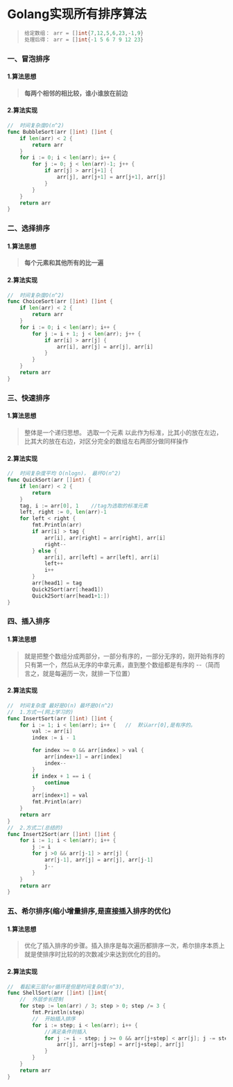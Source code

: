 # Golang实现所有排序算法

> ```go
> 给定数组： arr = []int{7,12,5,6,23,-1,9}
> 处理后得： arr = []int{-1 5 6 7 9 12 23}
> ```

### 一、冒泡排序

#### 1.算法思想

> **每两个相邻的相比较，谁小谁放在前边**

#### 2.算法实现

```go
//  时间复杂度O(n^2)
func BubbleSort(arr []int) []int {
	if len(arr) < 2 {
		return arr
	}
	for i := 0; i < len(arr); i++ {
		for j := 0; j < len(arr)-1; j++ {
			if arr[j] > arr[j+1] {
				arr[j], arr[j+1] = arr[j+1], arr[j]
			}
		}
	}
	return arr
}

```

### 二、选择排序

#### 1.算法思想

> **每个元素和其他所有的比一遍**

#### 2.算法实现

```go
//  时间复杂度O(n^2)
func ChoiceSort(arr []int) []int {
	if len(arr) < 2 {
		return arr
	}
	for i := 0; i < len(arr); i++ {
		for j := i + 1; j < len(arr); j++ {
			if arr[i] > arr[j] {
				arr[i], arr[j] = arr[j], arr[i]
			}
		}
	}
	return arr
}
```

### 三、快速排序

#### 1.算法思想

> 整体是一个递归思想。 选取一个元素  以此作为标准，比其小的放在左边，比其大的放在右边，对区分完全的数组左右两部分做同样操作	

#### 2.算法实现

```go
//  时间复杂度平均 O(nlogn)， 最坏O(n^2)
func QuickSort(arr []int) {
	if len(arr) < 2 {
		return
	}
	tag, i := arr[0], 1    //tag为选取的标准元素
	left, right := 0, len(arr)-1
	for left < right {
		fmt.Println(arr)
		if arr[i] > tag {
			arr[i], arr[right] = arr[right], arr[i]
			right--
		} else {
			arr[i], arr[left] = arr[left], arr[i]
			left++
			i++
		}
        arr[head1] = tag
		Quick2Sort(arr[:head1])
		Quick2Sort(arr[head1+1:])
}
```

### 四、插入排序

#### 1.算法思想

> 就是把整个数组分成两部分，一部分有序的，一部分无序的，刚开始有序的只有第一个，然后从无序的中拿元素，直到整个数组都是有序的    --（简而言之，就是每遍历一次，就排一下位置）

#### 2.算法实现

```go
//  时间复杂度 最好是O(n) 最坏是O(n^2)
//  1.方式一(网上学习的)
func InsertSort(arr []int) []int {
	for i := 1; i < len(arr); i++ {   //  默认arr[0],是有序的。
		val := arr[i]
		index := i - 1

		for index >= 0 && arr[index] > val {
			arr[index+1] = arr[index]
			index--
		}
		if index + 1 == i {
			continue
		}
		arr[index+1] = val
		fmt.Println(arr)
	}
	return arr
}
//  2.方式二(总结的)
func Insert2Sort(arr []int) []int {
	for i := 1; i < len(arr); i++ {
		j := i
		for j >0 && arr[j-1] > arr[j] {
			arr[j-1], arr[j] = arr[j], arr[j-1]
			j--
		}
	}
	return arr
}
```

### 五、希尔排序(缩小增量排序,是直接插入排序的优化) 

#### 1.算法思想

> 优化了插入排序的步骤。插入排序是每次遍历都排序一次，希尔排序本质上就是使排序时比较的的次数减少来达到优化的目的。

#### 2.算法实现

```go
//  看起来三层for循环是但是时间复杂度(n^3),
func ShellSort(arr []int) []int{
	//  外层步长控制
	for step := len(arr) / 3; step > 0; step /= 3 {
		fmt.Println(step)
		//  开始插入排序
		for i := step; i < len(arr); i++ {
			//满足条件则插入
			for j := i - step; j >= 0 && arr[j+step] < arr[j]; j -= step {
				arr[j], arr[j+step] = arr[j+step], arr[j]
			}
		}
	}
	return arr
}
```





